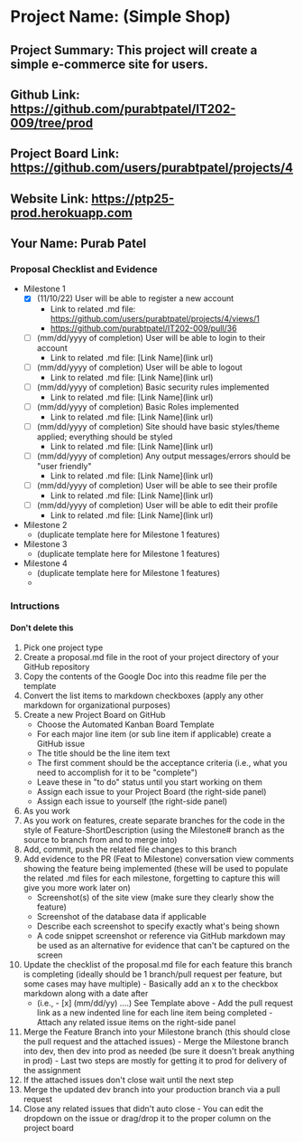 # Project Name: (Simple Shop)
## Project Summary: This project will create a simple e-commerce site for users. 
## Github Link: https://github.com/purabtpatel/IT202-009/tree/prod
## Project Board Link: https://github.com/users/purabtpatel/projects/4
## Website Link: https://ptp25-prod.herokuapp.com
## Your Name: Purab Patel

<!-- Line item / Feature template (use this for each bullet point) -- DO NOT DELETE THIS SECTION


- [ ] \(mm/dd/yyyy of completion) Feature Title (from the proposal bullet point, if it's a sub-point indent it properly)
  -  Link to related .md file: [Link Name](link url)

 End Line item / Feature Template -- DO NOT DELETE THIS SECTION --> 
 
 
### Proposal Checklist and Evidence

- Milestone 1
  - [x] \(11/10/22) User will be able to register a new account
    -  Link to related .md file: https://github.com/users/purabtpatel/projects/4/views/1
    -  https://github.com/purabtpatel/IT202-009/pull/36
  - [ ] \(mm/dd/yyyy of completion) User will be able to login to their account
    -  Link to related .md file: [Link Name](link url)
  - [ ] \(mm/dd/yyyy of completion) User will be able to logout
    -  Link to related .md file: [Link Name](link url)
  - [ ] \(mm/dd/yyyy of completion) Basic security rules implemented
    -  Link to related .md file: [Link Name](link url)
  - [ ] \(mm/dd/yyyy of completion) Basic Roles implemented
    -  Link to related .md file: [Link Name](link url)
  - [ ] \(mm/dd/yyyy of completion) Site should have basic styles/theme applied; everything should be styled
    -  Link to related .md file: [Link Name](link url)
  - [ ] \(mm/dd/yyyy of completion) Any output messages/errors should be "user friendly"
    -  Link to related .md file: [Link Name](link url)
  - [ ] \(mm/dd/yyyy of completion) User will be able to see their profile
    -  Link to related .md file: [Link Name](link url)
   -  [ ] \(mm/dd/yyyy of completion) User will be able to edit their profile
       -  Link to related .md file: [Link Name](link url)
- Milestone 2
  - (duplicate template here for Milestone 1 features)
- Milestone 3
  - (duplicate template here for Milestone 1 features)
- Milestone 4
  - (duplicate template here for Milestone 1 features)
  - 
### Intructions
#### Don't delete this
1. Pick one project type
2. Create a proposal.md file in the root of your project directory of your GitHub repository
3. Copy the contents of the Google Doc into this readme file per the template
4. Convert the list items to markdown checkboxes (apply any other markdown for organizational purposes)
5. Create a new Project Board on GitHub
   - Choose the Automated Kanban Board Template
   - For each major line item (or sub line item if applicable) create a GitHub issue
   - The title should be the line item text
   - The first comment should be the acceptance criteria (i.e., what you need to accomplish for it to be "complete")
   - Leave these in "to do" status until you start working on them
   - Assign each issue to your Project Board (the right-side panel)
   - Assign each issue to yourself (the right-side panel)
6. As you work
  1. As you work on features, create separate branches for the code in the style of Feature-ShortDescription (using the Milestone# branch as the source to branch from and to merge into)
  2. Add, commit, push the related file changes to this branch
  3. Add evidence to the PR (Feat to Milestone) conversation view comments showing the feature being implemented (these will be used to populate the related .md files for each milestone, forgetting to capture this will give you more work later on)
     - Screenshot(s) of the site view (make sure they clearly show the feature)
     - Screenshot of the database data if applicable
     - Describe each screenshot to specify exactly what's being shown
     - A code snippet screenshot or reference via GitHub markdown may be used as an alternative for evidence that can't be captured on the screen
  4. Update the checklist of the proposal.md file for each feature this branch is completing (ideally should be 1 branch/pull request per feature, but some cases may have multiple)
    - Basically add an x to the checkbox markdown along with a date after
      - (i.e.,   - [x] (mm/dd/yy) ....) See Template above
    - Add the pull request link as a new indented line for each line item being completed
    - Attach any related issue items on the right-side panel
  5. Merge the Feature Branch into your Milestone branch (this should close the pull request and the attached issues)
    - Merge the Milestone branch into dev, then dev into prod as needed (be sure it doesn't break anything in prod)
    - Last two steps are mostly for getting it to prod for delivery of the assignment 
  7. If the attached issues don't close wait until the next step
  8. Merge the updated dev branch into your production branch via a pull request
  9. Close any related issues that didn't auto close
    - You can edit the dropdown on the issue or drag/drop it to the proper column on the project board